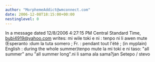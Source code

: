 ```yaml
---
author: "MorphemeAddict@wmconnect.com"
date: 2006-12-08T18:15:00+00:00
nestinglevel: 0
---
```

In a message dated 12/8/2006 4:27:15 PM Central Standard Time, [bubi4919@yahoo.com](mailto://bubi4919@yahoo.com) writes:
mi wile toki e ni : tenpo ni li awen mute (Esperanto :dum la tuta somero ; Fr. : pendant tout l'été ; (in myplain) English : during the whole summer)tenpo mute la mi toki e ni taso: "all summer" anu "all summer long".ni li sama ala sama?jan Setepo / stevo